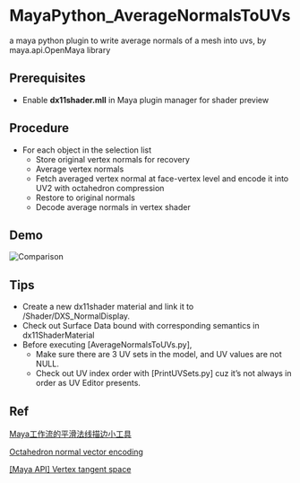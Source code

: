 # MayaPython_AverageNormalsToUVs

a maya python plugin to write average normals of a mesh into uvs, by maya.api.OpenMaya library

## Prerequisites

- Enable **dx11shader.mll** in Maya plugin manager for shader preview

## Procedure

- For each object in the selection list
    - Store original vertex normals for recovery
    - Average vertex normals
    - Fetch averaged vertex normal at face-vertex level and encode it into UV2 with octahedron compression
    - Restore to original normals
    - Decode average normals in vertex shader
 
## Demo

![Comparison](https://github.com/SelfishKrus/MayaPython_AverageNormalsToUVs/assets/79186991/e595c16b-1218-43ea-a82e-06046cc2cab2)

## Tips

- Create a new dx11shader material and link it to /Shader/DXS_NormalDisplay.
- Check out Surface Data bound with corresponding semantics in dx11ShaderMaterial
- Before executing [AverageNormalsToUVs.py],
    - Make sure there are 3 UV sets in the model, and UV values are not NULL.
    - Check out UV index order with [PrintUVSets.py] cuz it’s not always in order as UV Editor presents.

## Ref

[Maya工作流的平滑法线描边小工具](https://zhuanlan.zhihu.com/p/538660626)

[Octahedron normal vector encoding](https://knarkowicz.wordpress.com/2014/04/16/octahedron-normal-vector-encoding/)

[[Maya API] Vertex tangent space](https://discourse.techart.online/t/maya-api-vertex-tangent-space/4079/2)
